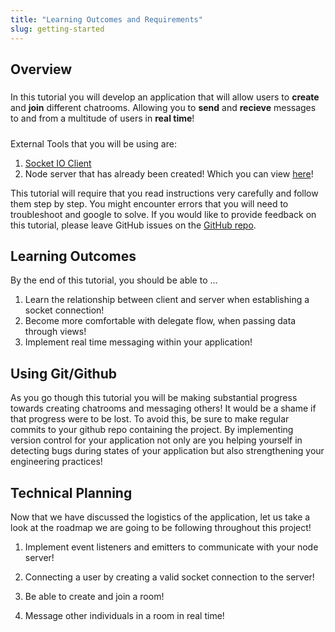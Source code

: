```yaml
---
title: "Learning Outcomes and Requirements"
slug: getting-started
---
```


## Overview
#####
In this tutorial you will develop an application that will allow users to **create** and **join** different chatrooms. Allowing you to **send** and **recieve** messages to and from a multitude of users in **real time**!
#####
External Tools that you will be using are:
 1. [Socket IO Client](https://github.com/socketio/socket.io-client-swift)
 2. Node server that has already been created! Which you can view [here](https://github.com/Make-School-Labs/Make-ChatRooms-Backend)!

 This tutorial will require that you read instructions very carefully and follow them step by step. You might encounter errors that you will need to troubleshoot and google to solve. If you would like to provide feedback on this tutorial, please leave GitHub issues on the [GitHub repo](https://github.com/matthewharrilal/Make-ChatRooms-Tutorial/tree/matthew/tutorial-pages/P00-Getting-Started).

 ## Learning Outcomes

By the end of this tutorial, you should be able to ... 

1. Learn the relationship between client and server when establishing a socket connection!
2. Become more comfortable with delegate flow, when passing data through views!
3. Implement real time messaging within your application!

## Using Git/Github
As you go though this tutorial you will be making substantial progress towards creating chatrooms and messaging others! It would be a shame if that progress were to be lost. To avoid this, be sure to make regular commits to your github repo containing the project. By implementing version control for your application not only are you helping yourself in detecting bugs during states of your application but also strengthening your engineering practices!

## Technical Planning

Now that we have discussed the logistics of the application, let us take a look at the roadmap we are going to be following throughout this project!

1. Implement event listeners and emitters to communicate with your node server!

2. Connecting a user by creating a valid socket connection to the server!

3. Be able to create and join a room!

4. Message other individuals in a room in real time!
